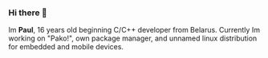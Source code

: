 ### Hi there 👋
Im **Paul**, 16 years old beginning C/C++ developer from Belarus. 
Currently Im working on "Pako!", own package manager, and unnamed linux distribution for embedded and mobile devices.
